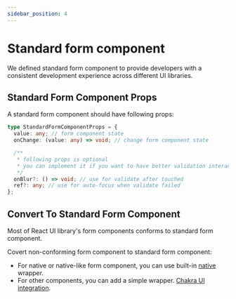```yaml
---
sidebar_position: 4
---
```


# Standard form component

We defined standard form component to provide developers with a consistent development experience across different UI libraries.

## Standard Form Component Props

A standard form component should have following props:

```ts
type StandardFormComponentProps = {
  value: any; // form component state
  onChange: (value: any) => void; // change form component state

  /**
   * following props is optional
   * you can implement it if you want to have better validation interactions
   */
  onBlur?: () => void; // use for validate after touched
  ref?: any; // use for auto-focus when validate failed
};
```

## Convert To Standard Form Component

Most of React UI library's form components conforms to standard form component.

Covert non-conforming form component to standard form component:

- For native or native-like form component, you can use built-in [native](/docs/api) wrapper.
- For other components, you can add a simple wrapper. [Chakra UI integration](/docs/forms/third-party-integration).